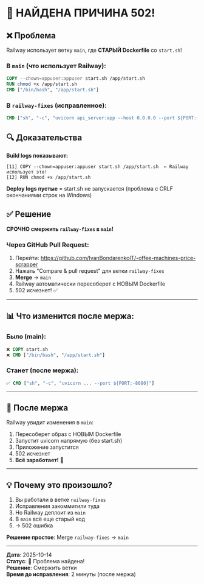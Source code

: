 # 🎯 НАЙДЕНА ПРИЧИНА 502!

## ❌ Проблема

Railway использует ветку `main`, где **СТАРЫЙ Dockerfile** со `start.sh`!

### В `main` (что использует Railway):
```dockerfile
COPY --chown=appuser:appuser start.sh /app/start.sh
RUN chmod +x /app/start.sh
CMD ["/bin/bash", "/app/start.sh"]
```

### В `railway-fixes` (исправленное):
```dockerfile
CMD ["sh", "-c", "uvicorn api_server:app --host 0.0.0.0 --port ${PORT:-8080} --log-level info"]
```

## 🔍 Доказательства

**Build logs показывают:**
```
[11] COPY --chown=appuser:appuser start.sh /app/start.sh  ← Railway использует это!
[12] RUN chmod +x /app/start.sh
```

**Deploy logs пустые** = start.sh не запускается (проблема с CRLF окончаниями строк на Windows)

## ✅ Решение

**СРОЧНО смержить `railway-fixes` в `main`!**

### Через GitHub Pull Request:

1. Перейти: https://github.com/IvanBondarenkoIT/-offee-machines-price-scrapper
2. Нажать "Compare & pull request" для ветки `railway-fixes`
3. **Merge** → `main`
4. Railway автоматически пересоберет с НОВЫМ Dockerfile
5. 502 исчезнет! ✅

---

## 📊 Что изменится после мержа:

### Было (main):
```dockerfile
❌ COPY start.sh
❌ CMD ["/bin/bash", "/app/start.sh"]
```

### Станет (после мержа):
```dockerfile
✅ CMD ["sh", "-c", "uvicorn ... --port ${PORT:-8080}"]
```

---

## 🚀 После мержа

Railway увидит изменения в `main`:
1. Пересоберет образ с НОВЫМ Dockerfile
2. Запустит uvicorn напрямую (без start.sh)
3. Приложение запустится
4. 502 исчезнет
5. **Всё заработает!** 🎉

---

## 💡 Почему это произошло?

1. Вы работали в ветке `railway-fixes`
2. Исправления закоммитили туда
3. Но Railway деплоит из `main`
4. В `main` всё еще старый код
5. → 502 ошибка

**Решение простое**: Merge `railway-fixes` → `main`

---

**Дата**: 2025-10-14  
**Статус**: 🎯 Проблема найдена!  
**Решение**: Смержить ветки  
**Время до исправления**: 2 минуты (после мержа)

